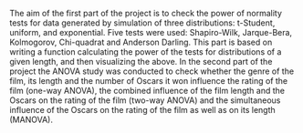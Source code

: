 The aim of the first part of the project is to check the power of normality tests for data generated by simulation of three distributions: t-Student, uniform, and exponential. Five tests were used: Shapiro-Wilk, Jarque-Bera, Kolmogorov, Chi-quadrat and Anderson Darling. This part is based on writing a function calculating the power of the tests for distributions of a given length, and then visualizing the above.
In the second part of the project the ANOVA study was conducted to check whether the genre of the film, its length and the number of Oscars it won influence the rating of the film (one-way ANOVA), the combined influence of the film length and the Oscars on the rating of the film (two-way ANOVA) and the simultaneous influence of the Oscars on the rating of the film as well as on its length (MANOVA).
